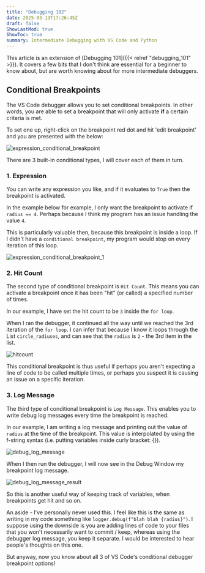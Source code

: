 ```yaml
---
title: "Debugging 102"
date: 2025-03-13T17:26:45Z
draft: false
ShowLastMod: true
ShowToc: true
summary: Intermediate Debugging with VS Code and Python
---
```


This article is an extension of [Debugging 101]({{< relref "debugging_101" >}}). It covers a few bits
that I don't think are essential for a beginner to know about, but are worth knowing about for more
intermediate debuggers.

## Conditional Breakpoints

The VS Code debugger allows you to set conditional breakpoints. In other words, you are able to set
a breakpoint that will only activate **if** a certain criteria is met.

To set one up, right-click on the breakpoint red dot and hit 'edit breakpoint' and you are presented with the below:

![expression_conditional_breakpoint](/images/expression_conditional_breakpoint.png)

There are 3 built-in conditional types, I will cover each of them in turn.

### 1. Expression

You can write any expression you like, and if it evaluates to `True` then the breakpoint is activated.

In the example below for example, I only want the breakpoint to activate if `radius == 4`. Perhaps because I think my program has an issue handling the value `4`.

This is particularly valuable then, because this breakpoint is inside a loop. If I didn't have a `conditional breakpoint`, my program would stop on every iteration of this loop.

![expression_conditional_breakpoint_1](/images/expression_cb_1.png)

### 2. Hit Count

The second type of conditional breakpoint is `Hit Count`. This means you can activate a breakpoint once it has been "hit" (or called) a specified number of times.

In our example, I have set the hit count to be `3` inside the `for loop`.

When I ran the debugger, it continued all the way until we reached the 3rd iteration of the `for loop`. I can infer that because I know it loops through the List `circle_radiuses`, and can see that the `radius` is `2` - the 3rd item in the list.

![hitcount](/images/hitcount.png)

This conditional breakpoint is thus useful if perhaps you aren't expecting a line of code to be called multiple times, or perhaps you suspect it is causing an issue on a specific iteration.

### 3. Log Message

The third type of conditional breakpoint is `Log Message`. This enables you to write debug log messages every time the breakpoint is reached.

In our example, I am writing a log message and printing out the value of `radius` at the time of the breakpoint. This value is interpolated by using the f-string syntax (i.e. putting variables inside curly bracket: {}).

![debug_log_message](/images/debug_log_message.png)

When I then run the debugger, I will now see in the Debug Window my breakpoint log message.

![debug_log_message_result](/images/debug_log_message_result.png)

So this is another useful way of keeping track of variables, when breakpoints get hit and so on.

An aside - I've personally never used this. I feel like this is the same as writing in my code something like `logger.debug(f"blah blah {radius}")`. I suppose using the downside is you are adding lines of code to your files that you won't necessarily want to commit / keep, whereas using the debugger log message, you keep it separate. I would be interested to hear people's thoughts on this one.

But anyway, now you know about all 3 of VS Code's conditional debugger breakpoint options!
